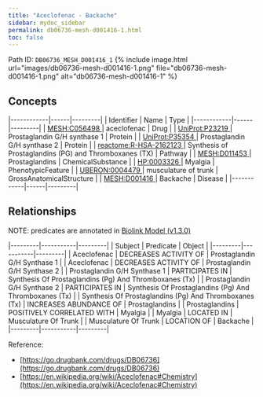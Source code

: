 ```yaml
---
title: "Aceclofenac - Backache"
sidebar: mydoc_sidebar
permalink: db06736-mesh-d001416-1.html
toc: false 
---
```



Path ID: `DB06736_MESH_D001416_1`
{% include image.html url="images/db06736-mesh-d001416-1.png" file="db06736-mesh-d001416-1.png" alt="db06736-mesh-d001416-1" %}

## Concepts

|------------|------|---------|
| Identifier | Name | Type    |
|------------|------|---------|
| <a href="https://identifiers.org/MESH:C056498">MESH:C056498 </a> | aceclofenac | Drug |
| <a href="https://identifiers.org/UniProt:P23219">UniProt:P23219 </a> | Prostaglandin G/H synthase 1 | Protein |
| <a href="https://identifiers.org/UniProt:P35354">UniProt:P35354 </a> | Prostaglandin G/H synthase 2 | Protein |
| <a href="https://identifiers.org/reactome:R-HSA-2162123">reactome:R-HSA-2162123 </a> | Synthesis of Prostaglandins (PG) and Thromboxanes (TX) | Pathway |
| <a href="https://identifiers.org/MESH:D011453">MESH:D011453 </a> | Prostaglandins | ChemicalSubstance |
| <a href="https://identifiers.org/HP:0003326">HP:0003326 </a> | Myalgia | PhenotypicFeature |
| <a href="https://identifiers.org/UBERON:0004479">UBERON:0004479 </a> | musculature of trunk | GrossAnatomicalStructure |
| <a href="https://identifiers.org/MESH:D001416">MESH:D001416 </a> | Backache | Disease |
|------------|------|---------|

## Relationships


NOTE: predicates are annotated in <a href="https://github.com/biolink/biolink-model/releases/tag/v1.3.0">Biolink Model (v1.3.0)</a>

|---------|-----------|---------|
| Subject | Predicate | Object  |
|---------|-----------|---------|
| Aceclofenac | DECREASES ACTIVITY OF | Prostaglandin G/H Synthase 1 |
| Aceclofenac | DECREASES ACTIVITY OF | Prostaglandin G/H Synthase 2 |
| Prostaglandin G/H Synthase 1 | PARTICIPATES IN | Synthesis Of Prostaglandins (Pg) And Thromboxanes (Tx) |
| Prostaglandin G/H Synthase 2 | PARTICIPATES IN | Synthesis Of Prostaglandins (Pg) And Thromboxanes (Tx) |
| Synthesis Of Prostaglandins (Pg) And Thromboxanes (Tx) | INCREASES ABUNDANCE OF | Prostaglandins |
| Prostaglandins | POSITIVELY CORRELATED WITH | Myalgia |
| Myalgia | LOCATED IN | Musculature Of Trunk |
| Musculature Of Trunk | LOCATION OF | Backache |
|---------|-----------|---------|

Reference: 
  - [https://go.drugbank.com/drugs/DB06736](https://go.drugbank.com/drugs/DB06736)
  - [https://en.wikipedia.org/wiki/Aceclofenac#Chemistry](https://en.wikipedia.org/wiki/Aceclofenac#Chemistry)

